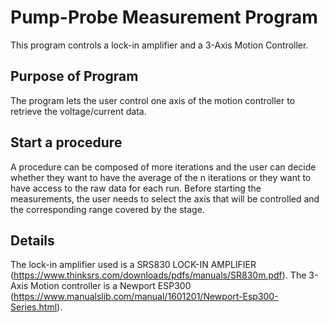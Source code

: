 # Pump-Probe Measurement Program
This program controls a lock-in amplifier and a 3-Axis Motion Controller. 


## Purpose of Program 
The program lets the user control one axis of the motion controller to retrieve the voltage/current data. 

## Start a procedure
A procedure can be composed of more iterations and the user can decide whether they want to have the average of the n iterations or they want to have access to the raw data for each run. 
Before starting the measurements, the user needs to select the axis that will be controlled and the corresponding range covered by the stage. 



## Details 
The lock-in amplifier used is a SRS830 LOCK-IN AMPLIFIER (https://www.thinksrs.com/downloads/pdfs/manuals/SR830m.pdf). 
The 3-Axis Motion controller is a Newport ESP300 (https://www.manualslib.com/manual/1601201/Newport-Esp300-Series.html).
